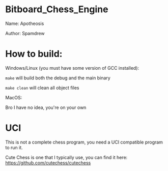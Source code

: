 # Bitboard_Chess_Engine
Name: Apotheosis

Author: Spamdrew

# How to build:
Windows/Linux (you must have some version of GCC installed):

`make` will build both the debug and the main binary

`make clean` will clean all object files

  
MacOS:

Bro I have no idea, you're on your own

# UCI
This is not a complete chess program, you need a UCI compatible program to run it.

Cute Chess is one that I typically use, you can find it here: https://github.com/cutechess/cutechess
